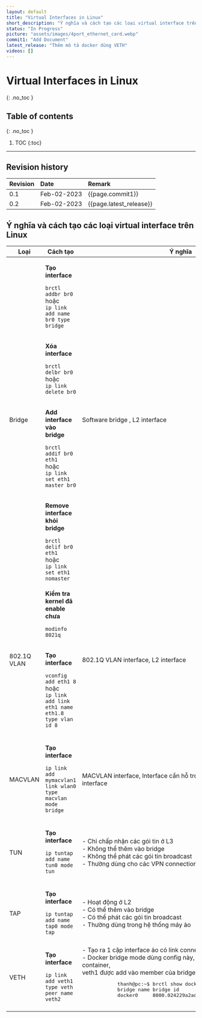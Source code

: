 ```yaml
---
layout: default
title: "Virtual Interfaces in Linux"
short_description: "Ý nghĩa và cách tạo các loại virtual interface trên Linux"
status: "In Progress"
picture: "assets/images/4port_ethernet_card.webp"
commit1: "Add Document"
latest_release: "Thêm mô tả docker dùng VETH"
videos: []
---
```


# Virtual Interfaces in Linux
{: .no_toc }

## Table of contents
{: .no_toc }

1. TOC
{:toc}

-----------------------------------

## Revision history

| Revision | Date          | Remark      |
|:---------|:------------- |:------------|
| 0.1      | Feb-02-2023   | {{page.commit1}} |
| 0.2      | Feb-02-2023   | {{page.latest_release}} |

## Ý nghĩa và cách tạo các loại virtual interface trên Linux

<table>
  <thead>
    <tr>
      <th>Loại</th>
      <th>Cách tạo </th>
      <th>Ý nghĩa</th>
    </tr>
  </thead>

  <tbody>
    <tr>
        <td>Bridge</td>
        <td>
          <p><b>Tạo interface</b></p>
            <code>brctl addbr br0 </code> hoặc<br>
            <code>ip link add name br0 type bridge</code><br><br>
          <p><b>Xóa interface</b></p>
            <code>brctl delbr br0 </code> hoặc<br>
            <code>ip link delete br0</code><br><br>
          <p><b>Add interface vào bridge</b></p>
            <code>brctl addif br0 eth1 </code> hoặc<br>
            <code>ip link set eth1 master br0</code><br><br>
          <p><b>Remove interface khỏi bridge</b></p>
            <code>brctl delif br0 eth1 </code> hoặc<br>
            <code>ip link set eth1 nomaster</code>
        </td>
        <td>Software bridge , L2 interface</td>
    </tr>
    <tr>
        <td>802.1Q VLAN</td>
        <td>
          <p><b>Kiểm tra kernel đã enable chưa</b></p>
              <code>modinfo 8021q</code><br><br>
          <p><b>Tạo interface</b></p>
            <code>vconfig add eth1 8</code> hoặc<br>
            <code>ip link add link eth1 name eth1.8 type vlan id 8</code><br><br>
        </td>
        <td>802.1Q VLAN interface, L2 interface</td>
    </tr>
    <tr>
        <td>MACVLAN</td>
        <td>
          <p><b>Tạo interface</b></p>
            <code>ip link add mymacvlan1 link wlan0 type macvlan mode bridge</code><br><br>
        </td>
        <td>MACVLAN interface, Interface cần hỗ trợ mode: promiscuity, L2 interface</td>
    </tr>
    <tr>
        <td>TUN</td>
        <td>
          <p><b>Tạo interface</b></p>
            <code>ip tuntap add name tun0 mode tun</code><br><br>
        </td>
        <td>- Chỉ chấp nhận các gói tin ở L3<br>- Không thể thêm vào bridge<br>- Không thể phát các gói tin broadcast<br>- Thường dùng cho các VPN connection</td>
    </tr>
    <tr>
        <td>TAP</td>
        <td>
          <p><b>Tạo interface</b></p>
            <code>ip tuntap add name tap0 mode tap</code><br><br>
        </td>
        <td>- Hoạt động ở L2<br>- Có thể thêm vào bridge<br>- Có thể phát các gói tin broadcast<br>- Thường dùng trong hệ thống máy ảo</td>
    </tr>
    <tr>
        <td>VETH</td>
        <td>
          <p><b>Tạo interface</b></p>
            <code>ip link add veth1 type veth peer name veth2</code><br><br>
        </td>
        <td>- Tạo ra 1 cặp interface ảo có link connection với nhau<br>
        - Docker bridge mode dùng config này, veth0 được bind vào container,<br>
        veth1 được add vào member của bridge <code>docker0</code><br>
          <pre>
            thanh@pc:~$ brctl show docker0
            bridge name bridge id         STP enabled interfaces
            docker0     8000.024229a2ad65 no  veth09f2569 <=== HERE
          </pre>
        </td>
    </tr>
  </tbody>
</table>

